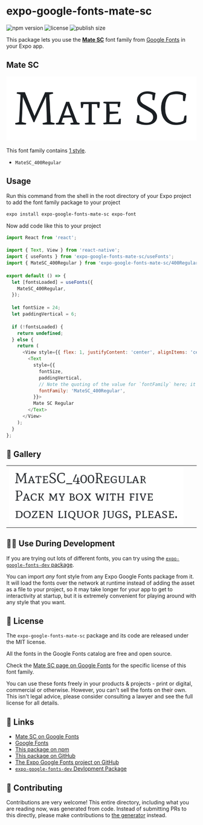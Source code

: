 # expo-google-fonts-mate-sc

![npm version](https://flat.badgen.net/npm/v/expo-google-fonts-mate-sc)
![license](https://flat.badgen.net/github/license/expo/google-fonts)
![publish size](https://flat.badgen.net/packagephobia/install/expo-google-fonts-mate-sc)

This package lets you use the [**Mate SC**](https://fonts.google.com/specimen/Mate+SC) font family from [Google Fonts](https://fonts.google.com/) in your Expo app.

## Mate SC

![Mate SC](./font-family.png)

This font family contains [1 style](#-gallery).

- `MateSC_400Regular`

## Usage

Run this command from the shell in the root directory of your Expo project to add the font family package to your project
```sh
expo install expo-google-fonts-mate-sc expo-font
```

Now add code like this to your project
```js
import React from 'react';

import { Text, View } from 'react-native';
import { useFonts } from 'expo-google-fonts-mate-sc/useFonts';
import { MateSC_400Regular } from 'expo-google-fonts-mate-sc/400Regular';

export default () => {
  let [fontsLoaded] = useFonts({
    MateSC_400Regular,
  });

  let fontSize = 24;
  let paddingVertical = 6;

  if (!fontsLoaded) {
    return undefined;
  } else {
    return (
      <View style={{ flex: 1, justifyContent: 'center', alignItems: 'center' }}>
        <Text
          style={{
            fontSize,
            paddingVertical,
            // Note the quoting of the value for `fontFamily` here; it expects a string!
            fontFamily: 'MateSC_400Regular',
          }}>
          Mate SC Regular
        </Text>
      </View>
    );
  }
};

```

## 🔡 Gallery


||||
|-|-|-|
|![MateSC_400Regular](.//400Regular/MateSC_400Regular.ttf.png)||||


## 👩‍💻 Use During Development

If you are trying out lots of different fonts, you can try using the [`expo-google-fonts-dev` package](https://github.com/freeboub/google-fonts/tree/master/font-packages/dev#readme).

You can import *any* font style from any Expo Google Fonts package from it. It will load the fonts
over the network at runtime instead of adding the asset as a file to your project, so it may take longer
for your app to get to interactivity at startup, but it is extremely convenient
for playing around with any style that you want.

## 📖 License

The `expo-google-fonts-mate-sc` package and its code are released under the MIT license.

All the fonts in the Google Fonts catalog are free and open source.

Check the [Mate SC page on Google Fonts](https://fonts.google.com/specimen/Mate+SC) for the specific license of this font family.

You can use these fonts freely in your products & projects - print or digital, commercial or otherwise. However, you can't sell the fonts on their own. This isn't legal advice, please consider consulting a lawyer and see the full license for all details.

## 🔗 Links

- [Mate SC on Google Fonts](https://fonts.google.com/specimen/Mate+SC)
- [Google Fonts](https://fonts.google.com/)
- [This package on npm](https://www.npmjs.com/package/expo-google-fonts-mate-sc)
- [This package on GitHub](https://github.com/freeboub/google-fonts/tree/master/font-packages/mate-sc)
- [The Expo Google Fonts project on GitHub](https://github.com/freeboub/google-fonts)
- [`expo-google-fonts-dev` Devlopment Package](https://github.com/freeboub/google-fonts/tree/master/font-packages/dev)

## 🤝 Contributing

Contributions are very welcome! This entire directory, including what you are reading now, was generated from code. Instead of submitting PRs to this directly, please make contributions to [the generator](https://github.com/freeboub/google-fonts/tree/master/packages/generator) instead.
